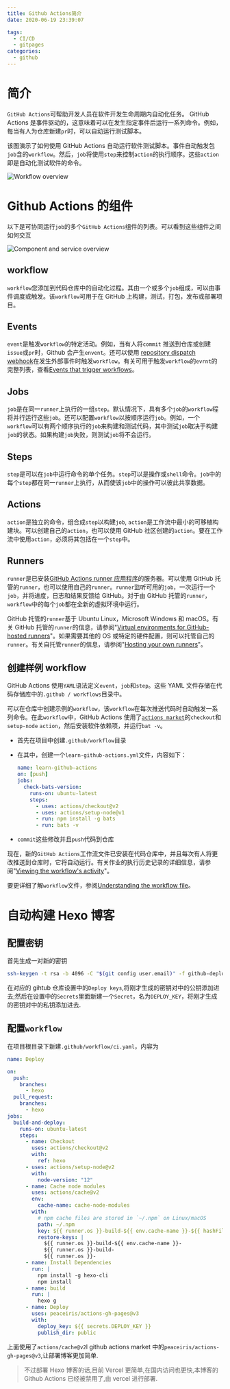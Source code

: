 ```yaml
---
title: Github Actions简介
date: 2020-06-19 23:39:07

tags:
  - CI/CD
  - gitpages
categories:
  - github
---
```


# 简介

`GitHub Actions`可帮助开发人员在软件开发生命周期内自动化任务。 GitHub Actions 是事件驱动的，这意味着可以在发生指定事件后运行一系列命令。例如，每当有人为仓库新建`pr`时，可以自动运行测试脚本。

<!-- more -->

该图演示了如何使用 GitHub Actions 自动运行软件测试脚本。事件自动触发包`job`含的`workflow`。然后，`job`将使用`step`来控制`action`的执行顺序。这些`action`即是自动化测试软件的命令。

![Workflow overview](overview-actions-simple.png)

# Github Actions 的组件

以下是可协同运行`job`的多个`GitHub Actions`组件的列表。可以看到这些组件之间如何交互

![Component and service overview](overview-actions-design.png)

## workflow

`workflow`您添加到代码仓库中的自动化过程。其由一个或多个`job`组成，可以由事件调度或触发。该`workflow`可用于在 GitHub 上构建，测试，打包，发布或部署项目。

## Events

`event`是触发`workflow`的特定活动。例如，当有人将`commit` 推送到仓库或创建`issue`或`pr`时，Github 会产生`envent`。还可以使用 [repository dispatch webhook](https://docs.github.com/en/free-pro-team@latest/rest/reference/repos#create-a-repository-dispatch-event)在发生外部事件时触发`workflow`。有关可用于触发`workflow`的`evrnt`的完整列表，查看[Events that trigger workflows](https://docs.github.com/en/free-pro-team@latest/actions/reference/events-that-trigger-workflows)。

## Jobs

`job`是在同一`runner`上执行的一组`step`。默认情况下，具有多个`job`的`workflow`程将并行运行这些`job`。还可以配置`workflow`以按顺序运行`job`。例如，一个`workflow`可以有两个顺序执行的`job`来构建和测试代码，其中测试`job`取决于构建`job`的状态。如果构建`job`失败，则测试`job`将不会运行。

## Steps

`step`是可以在`job`中运行命令的单个任务。`step`可以是操作或`shell`命令。`job`中的每个`step`都在同一`runner`上执行，从而使该`job`中的操作可以彼此共享数据。

## Actions

`action`是独立的命令，组合成`step`以构建`job`, `action`是工作流中最小的可移植构建块。可以创建自己的`action`，也可以使用 GitHub 社区创建的`action`。要在工作流中使用`action`，必须将其包括在一个`step`中。

## Runners

`runner`是已安装[GitHub Actions runner 应用程序](https://github.com/actions/runner)的服务器。可以使用 GitHub 托管的`runner`，也可以使用自己的`runner`。`runner`监听可用的`job`，一次运行一个`job`，并将进度，日志和结果反馈给 GitHub。对于由 GitHub 托管的`runner`，`workflow`中的每个`job`都在全新的虚拟环境中运行。

GitHub 托管的`runner`基于 Ubuntu Linux，Microsoft Windows 和 macOS。有关 GitHub 托管的`runner`的信息，请参阅"[Virtual environments for GitHub-hosted runners](https://docs.github.com/en/free-pro-team@latest/actions/reference/virtual-environments-for-github-hosted-runners)"。如果需要其他的 OS 或特定的硬件配置，则可以托管自己的`runner`。有关自托管`runner`的信息，请参阅"[Hosting your own runners](https://docs.github.com/en/free-pro-team@latest/actions/hosting-your-own-runners)"。

## 创建样例 workflow

GitHub Actions 使用`YAML`语法定义`event`，`job`和`step`。这些 YAML 文件存储在代码存储库中的`.github / workflows`目录中。

可以在仓库中创建示例的`workflow`，该`workflow`在每次推送代码时自动触发一系列命令。在此`workflow`中，GitHub Actions 使用了[`actions market`](https://github.com/marketplace?type=actions)的`checkout`和`setup-node` `action`，然后安装软件依赖项，并运行`bat -v`。

- 首先在项目中创建`.github/workflow`目录

- 在其中，创建一个`learn-github-actions.yml`文件，内容如下：

  ```yaml
  name: learn-github-actions
  on: [push]
  jobs:
    check-bats-version:
      runs-on: ubuntu-latest
      steps:
        - uses: actions/checkout@v2
        - uses: actions/setup-node@v1
        - run: npm install -g bats
        - run: bats -v
  ```

- `commit`这些修改并且`push`代码到仓库

现在，新的`GitHub Actions`工作流文件已安装在代码仓库中，并且每次有人将更改推送到仓库时，它将自动运行。有关作业的执行历史记录的详细信息，请参阅"[Viewing the workflow's activity](https://docs.github.com/en/free-pro-team@latest/actions/learn-github-actions/introduction-to-github-actions#viewing-the-jobs-activity)"。

要更详细了解`workflow`文件，参阅[Understanding the workflow file](https://docs.github.com/en/free-pro-team@latest/actions/learn-github-actions/introduction-to-github-actions#understanding-the-workflow-file)。

# 自动构建 Hexo 博客

## 配置密钥

首先生成一对新的密钥

```bash
ssh-keygen -t rsa -b 4096 -C "$(git config user.email)" -f github-deploy-key -N ""
```

在对应的 gihtub 仓库设置中的`Deploy keys`,将刚才生成的密钥对中的公钥添加进去;然后在设置中的`Secrets`里面新建一个`Secret`，名为`DEPLOY_KEY`，将刚才生成的密钥对中的私钥添加进去.

## 配置`workflow`

在项目根目录下新建`.github/workflow/ci.yaml`，内容为

```yaml
name: Deploy

on:
  push:
    branches:
      - hexo
  pull_request:
    branches:
      - hexo
jobs:
  build-and-deploy:
    runs-on: ubuntu-latest
    steps:
      - name: Checkout
        uses: actions/checkout@v2
        with:
          ref: hexo
      - uses: actions/setup-node@v2
        with:
          node-version: "12"
      - name: Cache node modules
        uses: actions/cache@v2
        env:
          cache-name: cache-node-modules
        with:
          # npm cache files are stored in `~/.npm` on Linux/macOS
          path: ~/.npm
          key: ${{ runner.os }}-build-${{ env.cache-name }}-${{ hashFiles('**/package-lock.json') }}
          restore-keys: |
            ${{ runner.os }}-build-${{ env.cache-name }}-
            ${{ runner.os }}-build-
            ${{ runner.os }}-
      - name: Install Dependencies
        run: |
          npm install -g hexo-cli
          npm install
      - name: build
        run: |
          hexo g
      - name: Deploy
        uses: peaceiris/actions-gh-pages@v3
        with:
          deploy_key: ${{ secrets.DEPLOY_KEY }}
          publish_dir: public
```

上面使用了`actions/cache@v2`l github actions market 中的`peaceiris/actions-gh-pages@v3`,让部署博客更加简单.

> 不过部署 Hexo 博客的话,目前 Vercel 更简单,在国内访问也更快,本博客的 Github Actions 已经被禁用了,由 vercel 进行部署.
